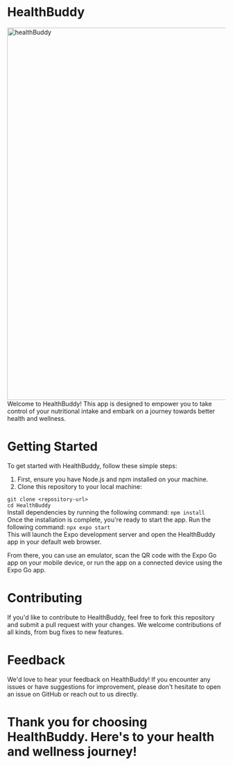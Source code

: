 # HealthBuddy
<img width="858" alt="healthBuddy" src="https://github.com/JIAJUNKK/HealthBuddy/assets/69725776/6a3d9424-4c0f-42da-b306-acf20a64cf07"><br>
Welcome to HealthBuddy! This app is designed to empower you to take control of your nutritional intake and embark on a journey towards better health and wellness.

# Getting Started
To get started with HealthBuddy, follow these simple steps:

1. First, ensure you have Node.js and npm installed on your machine.
2. Clone this repository to your local machine:

`git clone <repository-url>`<br>
`cd HealthBuddy`<br>
Install dependencies by running the following command:
`npm install`<br>
Once the installation is complete, you're ready to start the app. Run the following command:
`npx expo start`<br>
This will launch the Expo development server and open the HealthBuddy app in your default web browser.

From there, you can use an emulator, scan the QR code with the Expo Go app on your mobile device, or run the app on a connected device using the Expo Go app.

# Contributing
If you'd like to contribute to HealthBuddy, feel free to fork this repository and submit a pull request with your changes. We welcome contributions of all kinds, from bug fixes to new features.

# Feedback
We'd love to hear your feedback on HealthBuddy! If you encounter any issues or have suggestions for improvement, please don't hesitate to open an issue on GitHub or reach out to us directly.

# Thank you for choosing HealthBuddy. Here's to your health and wellness journey!






